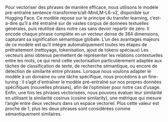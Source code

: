 Pour vectoriser des phrases de manière efficace, nous utilisons le modèle pré-entraîné sentence-transformers/all-MiniLM-L6-v2, disponible sur Hugging Face. Ce modèle repose sur le principe du transfer learning, c’est-à-dire qu’il a été entraîné sur de vastes corpus de données textuelles générales, puis réutilisé dans notre cas sans devoir repartir de zéro. Il encode chaque phrase complète en un vecteur dense de 384 dimensions, capturant sa signification sémantique globale.
L’un des avantages majeurs de ce modèle est qu’il intègre automatiquement toutes les étapes de prétraitement (nettoyage, tokenisation, ajout de tokens spéciaux)
Les vecteurs ainsi obtenus permettent de représenter les relations contextuelles entre les mots, ce qui rend cette vectorisation particulièrement adaptée aux tâches de classification de texte, de recherche sémantique, ou encore de détection de similarité entre phrases.
Lorsque nous voulons adapter le modèle à un domaine ou une tâche spécifique, nous procédons à un fine-tuning : il s’agit d'entraîner le modèle pré-entraîné sur nos propres données spécifiques (nouvelles phrases), afin de l’optimiser pour notre cas d’usage.
Enfin, une fois les phrases vectorisées, nous pouvons évaluer leur similarité en utilisant la similarité cosinus (cosine similarity), une métrique qui mesure l’angle entre deux vecteurs dans un espace vectoriel. Plus cette valeur est proche de 1, plus les deux phrases sont considérées comme sémantiquement similaires.
